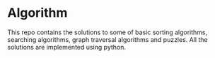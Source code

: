 # Algorithm

This repo contains the solutions to some of basic sorting algorithms, searching algorithms, graph traversal algorithms and puzzles. All the solutions are implemented using python.  
